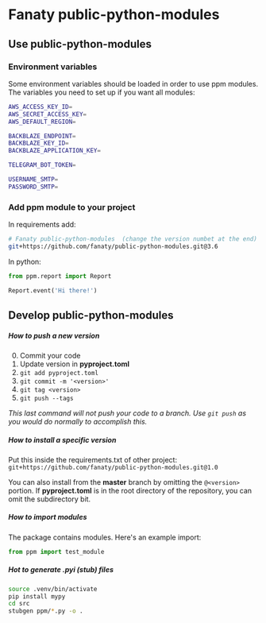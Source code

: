 # Fanaty public-python-modules

## Use public-python-modules

### Environment variables

Some environment variables should be loaded in order to use ppm modules.
The variables you need to set up if you want all modules:
```bash
AWS_ACCESS_KEY_ID=
AWS_SECRET_ACCESS_KEY=
AWS_DEFAULT_REGION=

BACKBLAZE_ENDPOINT=
BACKBLAZE_KEY_ID=
BACKBLAZE_APPLICATION_KEY=

TELEGRAM_BOT_TOKEN=

USERNAME_SMTP=
PASSWORD_SMTP=
```

### Add ppm module to your project
In requirements add:

```bash
# Fanaty public-python-modules  (change the version numbet at the end)
git+https://github.com/fanaty/public-python-modules.git@3.6
```

In python:

```python
from ppm.report import Report

Report.event('Hi there!')
```

## Develop public-python-modules
##### How to push a new version
0. Commit your code
1. Update version in **pyproject.toml**
2. `git add pyproject.toml`
3. `git commit -m '<version>'`
4. `git tag <version>`
5.  `git push --tags`

*This last command will not push your code to a branch. Use `git push` as you would do normally to accomplish this.*

##### How to install a specific version

Put this inside the requirements.txt of other project:
`git+https://github.com/fanaty/public-python-modules.git@1.0`

You can also install from the **master** branch by omitting the `@<version>` portion.
If **pyproject.toml** is in the root directory of the repository, you can omit the subdirectory bit.

##### How to import modules
The package contains modules. Here's an example import:
```py
from ppm import test_module
```


##### Hot to generate .pyi (stub) files

```bash
source .venv/bin/activate
pip install mypy
cd src
stubgen ppm/*.py -o .
```